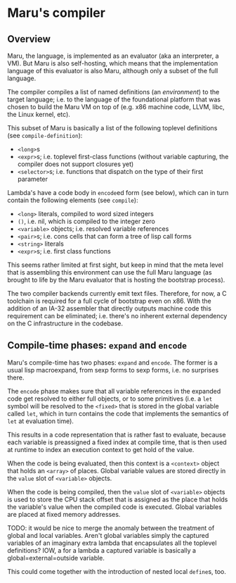 # Maru's compiler

## Overview

Maru, the language, is implemented as an evaluator (aka an interpreter, a
VM). But Maru is also self-hosting, which means that the
implementation language of this evaluator is also Maru, although only
a subset of the full language.

The compiler compiles a list of named definitions (an *environment*) to the
target language; i.e. to the language of the foundational platform
that was chosen to build the Maru VM on top of (e.g. x86 machine code,
LLVM, libc, the Linux kernel, etc).

This subset of Maru is basically a list of the following toplevel
definitions (see `compile-definition`):

 - `<long>`s
 - `<expr>`s; i.e. toplevel first-class functions (without variable
   capturing, the compiler does not support closures yet)
 - `<selector>`s; i.e. functions that dispatch on the type of their first parameter

Lambda's have a code body in `encode`ed form (see below), which can in
turn contain the following elements (see `compile`):

 - `<long>` literals, compiled to word sized integers
 - `()`, i.e. nil, which is compiled to the integer zero
 - `<variable>` objects; i.e. resolved variable references
 - `<pair>`s; i.e. cons cells that can form a tree of lisp call forms
 - `<string>` literals
 - `<expr>`s; i.e. first class functions

This seems rather limited at first sight, but keep in mind that the
meta level that is assembling this environment can use the full Maru
language (as brought to life by the Maru evaluator that is hosting the
bootstrap process).

The two compiler backends currently emit text files. Therefore, for now, a
C toolchain is required for a full cycle of bootstrap even on x86. With the addition
of an IA-32 assembler that directly outputs machine code this requirement
can be eliminated; i.e. there's no inherent external dependency on the C
infrastructure in the codebase.

## Compile-time phases: `expand` and `encode`

Maru's compile-time has two phases: `expand` and `encode`. The former
is a usual lisp macroexpand, from sexp forms to sexp forms, i.e. no
surprises there.

The `encode` phase makes sure that all variable references in the
expanded code get resolved to either full <variable> objects, or to
some primitives (i.e. a `let` symbol will be resolved to the `<fixed>`
that is stored in the global variable called `let`, which in turn
contains the code that implements the semantics of `let` at evaluation
time).

This results in a code representation that is rather fast to evaluate,
because each variable is preassigned a fixed index at compile time,
that is then used at runtime to index an execution context to get hold
of the value.

When the code is being evaluated, then this context is a `<context>`
object that holds an `<array>` of places. Global variable values are
stored directly in the `value` slot of `<variable>` objects.

When the code is being compiled, then the `value` slot of `<variable>`
objects is used to store the CPU stack offset that is assigned as the
place that holds the variable's value when the compiled code is
executed. Global variables are placed at fixed memory addresses.

TODO: it would be nice to merge the anomaly between the treatment of
global and local variables. Aren't global variables simply the
captured variables of an imaginary extra lambda that encapsulates all
the toplevel definitions? IOW, a for a lambda a captured variable is
basically a global=external=outside variable.

This could come together with the introduction of nested local
`define`s, too.
